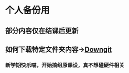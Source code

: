 # 个人备份用
## 部分内容仅在结课后更新
## 如何下载特定文件夹内容->[Downgit](https://minhaskamal.github.io/DownGit/)
### 新学期快乐喵，开始搞组原课设，真不想碰硬件相关
